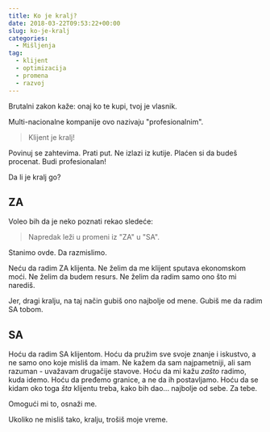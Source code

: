 ```yaml
---
title: Ko je kralj?
date: 2018-03-22T09:53:22+00:00
slug: ko-je-kralj
categories:
  - Mišljenja
tag:
  - klijent
  - optimizacija
  - promena
  - razvoj
---
```


Brutalni zakon kaže: onaj ko te kupi, tvoj je vlasnik.

<!--more-->

Multi-nacionalne kompanije ovo nazivaju "profesionalnim".

> Klijent je kralj!

Povinuj se zahtevima. Prati put. Ne izlazi iz kutije. Plaćen si da budeš procenat. Budi profesionalan!

Da li je kralj go?

## ZA

Voleo bih da je neko poznati rekao sledeće:

> Napredak leži u promeni iz "ZA" u "SA".

Stanimo ovde. Da razmislimo.

Neću da radim ZA klijenta. Ne želim da me klijent sputava ekonomskom moći. Ne želim da budem resurs. Ne želim da radim samo ono što mi narediš.

Jer, dragi kralju, na taj način gubiš ono najbolje od mene. Gubiš me da radim SA tobom.

## SA

Hoću da radim SA klijentom. Hoću da pružim sve svoje znanje i iskustvo, a ne samo ono koje misliš da imam. Ne kažem da sam najpametniji, ali sam razuman - uvažavam drugačije stavove. Hoću da mi kažu _zašto_ radimo, kuda idemo. Hoću da pređemo granice, a ne da ih postavljamo. Hoću da se kidam oko toga _šta_ klijentu treba, kako bih dao... najbolje od sebe. Za tebe.

Omogući mi to, osnaži me.

Ukoliko ne misliš tako, kralju, trošiš moje vreme.
